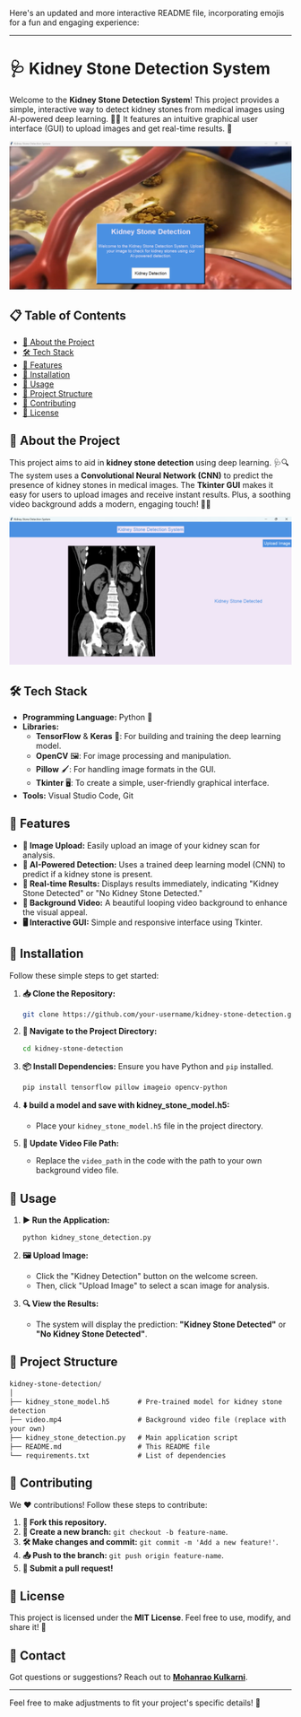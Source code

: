 Here's an updated and more interactive README file, incorporating emojis for a fun and engaging experience:

---

# 🩺 Kidney Stone Detection System

Welcome to the **Kidney Stone Detection System**! This project provides a simple, interactive way to detect kidney stones from medical images using AI-powered deep learning. 🧠✨ It features an intuitive graphical user interface (GUI) to upload images and get real-time results. 🎯

![Application Screenshot](start_gui.png)
## 📋 Table of Contents
- [📖 About the Project](#-about-the-project)
- [🛠 Tech Stack](#-tech-stack)
- [🌟 Features](#-features)
- [🔧 Installation](#-installation)
- [🚀 Usage](#-usage)
- [📂 Project Structure](#-project-structure)
- [🤝 Contributing](#-contributing)
- [📜 License](#-license)

## 📖 About the Project
This project aims to aid in **kidney stone detection** using deep learning. 🩺🔍 The system uses a **Convolutional Neural Network (CNN)** to predict the presence of kidney stones in medical images. The **Tkinter GUI** makes it easy for users to upload images and receive instant results. Plus, a soothing video background adds a modern, engaging touch! 🎥🌊

![Application Screenshot](detect_gui.png)

## 🛠 Tech Stack
- **Programming Language:** Python 🐍
- **Libraries:** 
  - **TensorFlow** & **Keras** 🤖: For building and training the deep learning model.
  - **OpenCV** 🖼️: For image processing and manipulation.
  - **Pillow** 🖌️: For handling image formats in the GUI.
  - **Tkinter** 🖥️: To create a simple, user-friendly graphical interface.
- **Tools:** Visual Studio Code, Git

## 🌟 Features
- **🔼 Image Upload:** Easily upload an image of your kidney scan for analysis.
- **🧠 AI-Powered Detection:** Uses a trained deep learning model (CNN) to predict if a kidney stone is present.
- **📝 Real-time Results:** Displays results immediately, indicating "Kidney Stone Detected" or "No Kidney Stone Detected."
- **🎥 Background Video:** A beautiful looping video background to enhance the visual appeal.
- **🖥️ Interactive GUI:** Simple and responsive interface using Tkinter.

## 🔧 Installation
Follow these simple steps to get started:

1. **📥 Clone the Repository:**
    ```bash
    git clone https://github.com/your-username/kidney-stone-detection.git
    ```
2. **📂 Navigate to the Project Directory:**
    ```bash
    cd kidney-stone-detection
    ```
3. **📦 Install Dependencies:** Ensure you have Python and `pip` installed.
    ```bash
    pip install tensorflow pillow imageio opencv-python
    ```
4. **⬇️ build a model and save with kidney_stone_model.h5:**
   - Place your `kidney_stone_model.h5` file in the project directory.

5. **📝 Update Video File Path:**
   - Replace the `video_path` in the code with the path to your own background video file.

## 🚀 Usage
1. **▶️ Run the Application:**
    ```bash
    python kidney_stone_detection.py
    ```
2. **🖼️ Upload Image:**
   - Click the "Kidney Detection" button on the welcome screen.
   - Then, click "Upload Image" to select a scan image for analysis.

3. **🔍 View the Results:**
   - The system will display the prediction: **"Kidney Stone Detected"** or **"No Kidney Stone Detected"**.

## 📂 Project Structure
```
kidney-stone-detection/
│
├── kidney_stone_model.h5       # Pre-trained model for kidney stone detection
├── video.mp4                   # Background video file (replace with your own)
├── kidney_stone_detection.py   # Main application script
├── README.md                   # This README file
└── requirements.txt            # List of dependencies
```

## 🤝 Contributing
We ❤️ contributions! Follow these steps to contribute:

1. **🍴 Fork this repository.**
2. **🌿 Create a new branch:** `git checkout -b feature-name`.
3. **🛠️ Make changes and commit:** `git commit -m 'Add a new feature!'`.
4. **📤 Push to the branch:** `git push origin feature-name`.
5. **🔄 Submit a pull request!**

## 📜 License
This project is licensed under the **MIT License**. Feel free to use, modify, and share it! 🤗

## 📧 Contact
Got questions or suggestions? Reach out to **[Mohanrao Kulkarni](mailto:mohanrao0702202@gmail.com)**.

---

Feel free to make adjustments to fit your project's specific details! 🎉
